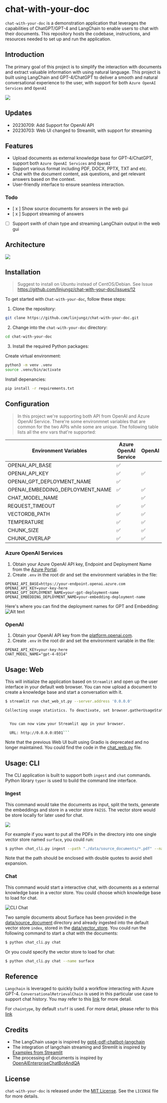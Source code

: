 # chat-with-your-doc

`chat-with-your-doc` is a demonstration application that leverages the capabilities of ChatGPT/GPT-4 and LangChain to enable users to chat with their documents. This repository hosts the codebase, instructions, and resources needed to set up and run the application.

## Introduction

The primary goal of this project is to simplify the interaction with documents and extract valuable information with using natural language. This project is built using LangChain and GPT-4/ChatGPT to deliver a smooth and natural conversational experience to the user, with support for both `Azure OpenAI Services` and `OpenAI`

![](static/web_ui.png)

## Updates

- 20230709: Add Support for OpenAI API
- 20230703: Web UI changed to Streamlit, with support for streaming

## Features

- Upload documents as external knowledge base for GPT-4/ChatGPT, support both `Azure OpenAI Services` and `OpenAI`
- Support various format including PDF, DOCX, PPTX, TXT and etc.
- Chat with the document content, ask questions, and get relevant answers based on the context.
- User-friendly interface to ensure seamless interaction.

### Todo
- [ x ] Show source documents for answers in the web gui
- [ x ] Support streaming of answers
- [ ] Support swith of chain type and streaming LangChain output in the web gui

## Architecture

![](./static/architecture.png)

## Installation

> Suggest to install on Ubuntu instead of CentOS/Debian. See Issue https://github.com/linjungz/chat-with-your-doc/issues/12

To get started with `Chat-with-your-doc`, follow these steps:

1. Clone the repository:

```bash
git clone https://github.com/linjungz/chat-with-your-doc.git
```

2. Change into the `chat-with-your-doc` directory:

```bash
cd chat-with-your-doc
```

3. Install the required Python packages:

Create virtual environment:

```bash
python3 -m venv .venv
source .venv/bin/activate
```

Install depenancies:

```bash
pip install -r requirements.txt
```

## Configuration

> In this project we're supporting both API from OpenAI and Azure OpenAI Service. There're some environmnet variables that are common for the two APIs while some are unique. The following table lists all the env vars that're supported:

| Environment Variables | Azure OpenAI Service | OpenAI |
| --- | --- | --- |
| OPENAI_API_BASE | :white_check_mark: | |
| OPENAI_API_KEY  | :white_check_mark: | :white_check_mark: |
| OPENAI_GPT_DEPLOYMENT_NAME | :white_check_mark: | |
| OPENAI_EMBEDDING_DEPLOYMENT_NAME | :white_check_mark: | :white_check_mark: |
| CHAT_MODEL_NAME | | :white_check_mark: |
| REQUEST_TIMEOUT | :white_check_mark: | :white_check_mark: |
| VECTORDB_PATH | :white_check_mark: | :white_check_mark: |
| TEMPERATURE | :white_check_mark: | :white_check_mark: |
| CHUNK_SIZE | :white_check_mark: | :white_check_mark: |
| CHUNK_OVERLAP | :white_check_mark: | :white_check_mark: |


### Azure OpenAI Services

1. Obtain your Azure OpenAI API key, Endpoint and Deployment Name from the [Azure Portal](https://portal.azure.com/).
2. Create `.env` in the root dir and set the environment variables in the file:

```
OPENAI_API_BASE=https://your-endpoint.openai.azure.com
OPENAI_API_KEY=your-key-here
OPENAI_GPT_DEPLOYMENT_NAME=your-gpt-deployment-name
OPENAI_EMBEDDING_DEPLOYMENT_NAME=your-embedding-deployment-name
```
Here's where you can find the deployment names for GPT and Embedding:
![Alt text](./static/deployment.png)

### OpenAI

1. Obtain your OpenAI API key from the [platform.openai.com](https://platform.openai.com/account/api-keys).
2. Create `.env` in the root dir and set the environment variable in the file:

```
OPENAI_API_KEY=your-key-here
CHAT_MODEL_NAME="gpt-4-0314"
```

## Usage: Web

This will initialize the application based on `Streamlit` and open up the user interface in your default web browser. You can now upload a document to create a knowledge base and start a conversation with it.

```bash
$ streamlit run chat_web_st.py --server.address '0.0.0.0'

Collecting usage statistics. To deactivate, set browser.gatherUsageStats to False.


  You can now view your Streamlit app in your browser.

  URL: http://0.0.0.0:8501```
```

Note that the previous Web UI built using Gradio is deprecated and no longer maintained. You could find the code in the [chat_web.py](chat_web.py) file.

## Usage: CLI

The CLI application is built to support both `ingest` and `chat` commands. Python library `typer` is used to build the command line interface.

### **Ingest**

This command would take the documents as input, split the texts, generate the embeddings and store in a vector store `FAISS`. The vector store would be store locally for later used for chat.

![](./static/cli_ingest.png)

For example if you want to put all the PDFs in the directory into one single vector store named `surface`, you could run:
    
```bash
$ python chat_cli.py ingest --path "./data/source_documents/*.pdf" --name surface
```
Note that the path should be enclosed with double quotes to avoid shell expansion.

### **Chat**

This command would start a interactive chat, with documents as a external knowledge base in a vector store. You could choose which knowledge base to load for chat. 

![CLI Chat](./static/cli_chat.png)

Two sample documents about Surface has been provided in the [data/source_document](data/source_documents) directory and already ingested into the default vector store `index`, stored in the [data/vector_store](data/vector_store). You could run the following command to start a chat with the documents:

```bash
$ python chat_cli.py chat
```

Or you could specify the vector store to load for chat:

```bash
$ python chat_cli.py chat --name surface
```

## Reference

`Langchain` is leveraged to quickly build a workflow interacting with Azure GPT-4. `ConversationalRetrievalChain` is used in this particular use case to support chat history. You may refer to this [link](https://python.langchain.com/en/latest/modules/chains/index_examples/chat_vector_db.html) for more detail.

For `chaintype`, by default `stuff` is used. For more detail, please refer to this [link](https://docs.langchain.com/docs/components/chains/index_related_chains)

## Credits

- The LangChain usage is inspired by [gpt4-pdf-chatbot-langchain](https://github.com/mayooear/gpt4-pdf-chatbot-langchain)
- The integration of langchain streaming and Stremlit is inspired by [Examples from Streamlit](https://github.com/streamlit/llm-examples)
- The processing of documents is inspired by [OpenAIEnterpriseChatBotAndQA](https://github.com/RicZhou-MS/OpenAIEnterpriseChatBotAndQA)

## License

`chat-with-your-doc` is released under the [MIT License](LICENSE). See the `LICENSE` file for more details.
